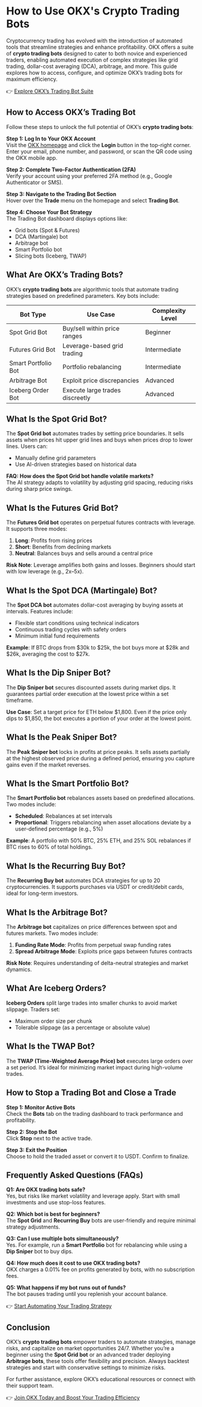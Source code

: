 # How to Use OKX's Crypto Trading Bots  

Cryptocurrency trading has evolved with the introduction of automated tools that streamline strategies and enhance profitability. OKX offers a suite of **crypto trading bots** designed to cater to both novice and experienced traders, enabling automated execution of complex strategies like grid trading, dollar-cost averaging (DCA), arbitrage, and more. This guide explores how to access, configure, and optimize OKX’s trading bots for maximum efficiency.  

👉 [Explore OKX’s Trading Bot Suite](https://bit.ly/okx-bonus)  

## How to Access OKX’s Trading Bot  

Follow these steps to unlock the full potential of OKX’s **crypto trading bots**:  

**Step 1: Log In to Your OKX Account**  
Visit the [OKX homepage](https://bit.ly/okx-bonus) and click the **Login** button in the top-right corner. Enter your email, phone number, and password, or scan the QR code using the OKX mobile app.  

**Step 2: Complete Two-Factor Authentication (2FA)**  
Verify your account using your preferred 2FA method (e.g., Google Authenticator or SMS).  

**Step 3: Navigate to the Trading Bot Section**  
Hover over the **Trade** menu on the homepage and select **Trading Bot**.  

**Step 4: Choose Your Bot Strategy**  
The Trading Bot dashboard displays options like:  
- Grid bots (Spot & Futures)  
- DCA (Martingale) bot  
- Arbitrage bot  
- Smart Portfolio bot  
- Slicing bots (Iceberg, TWAP)  

## What Are OKX’s Trading Bots?  

OKX’s **crypto trading bots** are algorithmic tools that automate trading strategies based on predefined parameters. Key bots include:  

| Bot Type               | Use Case                          | Complexity Level |  
|------------------------|-----------------------------------|------------------|  
| Spot Grid Bot          | Buy/sell within price ranges      | Beginner         |  
| Futures Grid Bot       | Leverage-based grid trading       | Intermediate     |  
| Smart Portfolio Bot    | Portfolio rebalancing             | Intermediate     |  
| Arbitrage Bot          | Exploit price discrepancies       | Advanced         |  
| Iceberg Order Bot      | Execute large trades discreetly   | Advanced         |  

## What Is the Spot Grid Bot?  

The **Spot Grid bot** automates trades by setting price boundaries. It sells assets when prices hit upper grid lines and buys when prices drop to lower lines. Users can:  
- Manually define grid parameters  
- Use AI-driven strategies based on historical data  

**FAQ: How does the Spot Grid bot handle volatile markets?**  
The AI strategy adapts to volatility by adjusting grid spacing, reducing risks during sharp price swings.  

## What Is the Futures Grid Bot?  

The **Futures Grid bot** operates on perpetual futures contracts with leverage. It supports three modes:  
1. **Long**: Profits from rising prices  
2. **Short**: Benefits from declining markets  
3. **Neutral**: Balances buys and sells around a central price  

**Risk Note**: Leverage amplifies both gains and losses. Beginners should start with low leverage (e.g., 2x–5x).  

## What Is the Spot DCA (Martingale) Bot?  

The **Spot DCA bot** automates dollar-cost averaging by buying assets at intervals. Features include:  
- Flexible start conditions using technical indicators  
- Continuous trading cycles with safety orders  
- Minimum initial fund requirements  

**Example**: If BTC drops from $30k to $25k, the bot buys more at $28k and $26k, averaging the cost to $27k.  

## What Is the Dip Sniper Bot?  

The **Dip Sniper bot** secures discounted assets during market dips. It guarantees partial order execution at the lowest price within a set timeframe.  

**Use Case**: Set a target price for ETH below $1,800. Even if the price only dips to $1,850, the bot executes a portion of your order at the lowest point.  

## What Is the Peak Sniper Bot?  

The **Peak Sniper bot** locks in profits at price peaks. It sells assets partially at the highest observed price during a defined period, ensuring you capture gains even if the market reverses.  

## What Is the Smart Portfolio Bot?  

The **Smart Portfolio bot** rebalances assets based on predefined allocations. Two modes include:  
- **Scheduled**: Rebalances at set intervals  
- **Proportional**: Triggers rebalancing when asset allocations deviate by a user-defined percentage (e.g., 5%)  

**Example**: A portfolio with 50% BTC, 25% ETH, and 25% SOL rebalances if BTC rises to 60% of total holdings.  

## What Is the Recurring Buy Bot?  

The **Recurring Buy bot** automates DCA strategies for up to 20 cryptocurrencies. It supports purchases via USDT or credit/debit cards, ideal for long-term investors.  

## What Is the Arbitrage Bot?  

The **Arbitrage bot** capitalizes on price differences between spot and futures markets. Two modes include:  
1. **Funding Rate Mode**: Profits from perpetual swap funding rates  
2. **Spread Arbitrage Mode**: Exploits price gaps between futures contracts  

**Risk Note**: Requires understanding of delta-neutral strategies and market dynamics.  

## What Are Iceberg Orders?  

**Iceberg Orders** split large trades into smaller chunks to avoid market slippage. Traders set:  
- Maximum order size per chunk  
- Tolerable slippage (as a percentage or absolute value)  

## What Is the TWAP Bot?  

The **TWAP (Time-Weighted Average Price) bot** executes large orders over a set period. It’s ideal for minimizing market impact during high-volume trades.  

## How to Stop a Trading Bot and Close a Trade  

**Step 1: Monitor Active Bots**  
Check the **Bots** tab on the trading dashboard to track performance and profitability.  

**Step 2: Stop the Bot**  
Click **Stop** next to the active trade.  

**Step 3: Exit the Position**  
Choose to hold the traded asset or convert it to USDT. Confirm to finalize.  

## Frequently Asked Questions (FAQs)  

**Q1: Are OKX trading bots safe?**  
Yes, but risks like market volatility and leverage apply. Start with small investments and use stop-loss features.  

**Q2: Which bot is best for beginners?**  
The **Spot Grid** and **Recurring Buy** bots are user-friendly and require minimal strategy adjustments.  

**Q3: Can I use multiple bots simultaneously?**  
Yes. For example, run a **Smart Portfolio** bot for rebalancing while using a **Dip Sniper** bot to buy dips.  

**Q4: How much does it cost to use OKX trading bots?**  
OKX charges a 0.01% fee on profits generated by bots, with no subscription fees.  

**Q5: What happens if my bot runs out of funds?**  
The bot pauses trading until you replenish your account balance.  

👉 [Start Automating Your Trading Strategy](https://bit.ly/okx-bonus)  

## Conclusion  

OKX’s **crypto trading bots** empower traders to automate strategies, manage risks, and capitalize on market opportunities 24/7. Whether you’re a beginner using the **Spot Grid bot** or an advanced trader deploying **Arbitrage bots**, these tools offer flexibility and precision. Always backtest strategies and start with conservative settings to minimize risks.  

For further assistance, explore OKX’s educational resources or connect with their support team.  

👉 [Join OKX Today and Boost Your Trading Efficiency](https://bit.ly/okx-bonus)